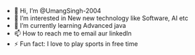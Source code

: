 - 👋 Hi, I’m @UmangSingh-2004
- 👀 I’m interested in New new technology like Software, AI etc  
- 🌱 I’m currently learning Advanced java
- 📫 How to reach me to email aur linkedln
- ⚡ Fun fact: I love to play sports in free time  
<!---
UmangSingh-2004/UmangSingh-2004 is a ✨ special ✨ repository because its `README.md` (this file) appears on your GitHub profile.
You can click the Preview link to take a look at your changes.
--->
